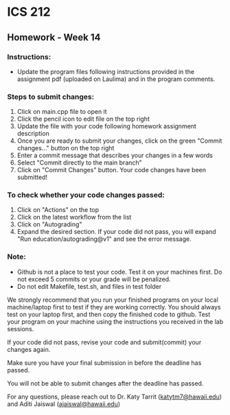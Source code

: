 # ICS 212
## Homework - Week 14


### Instructions:
- Update the program files following instructions provided in the assignment pdf (uploaded on Laulima) and in the program comments.

### Steps to submit changes:
1. Click on main.cpp file to open it
2. Click the pencil icon to edit file on the top right
3. Update the file with your code following homework assignment description
4. Once you are ready to submit your changes, click on the green "Commit changes..." button on the top right
5. Enter a commit message that describes your changes in a few words 
6. Select "Commit directly to the main branch"
7. Click on "Commit Changes" button. Your code changes have been submitted!

### To check whether your code changes passed:
1. Click on "Actions" on the top
2. Click on the latest workflow from the list
3. Click on "Autograding"
4. Expand the desired section. If your code did not pass, you will expand "Run education/autograding@v1" and see the error message.

### Note:
- Github is not a place to test your code. Test it on your machines first. Do not exceed 5 commits or your grade will be penalized.
- Do not edit Makefile, test.sh, and files in test folder

We strongly recommend that you run your finished programs on your local machine/laptop first to test if they are working correctly. You should always test on your laptop first, and then copy the finished code to github. Test your program on your machine using the instructions you received in the lab sessions.

If your code did not pass, revise your code and submit(commit) your changes again.

Make sure you have your final submission in before the deadline has passed.

You will not be able to submit changes after the deadline has passed.

For any questions, please reach out to Dr. Katy Tarrit (katytm7@hawaii.edu) and Aditi Jaiswal (ajaiswal@hawaii.edu)
